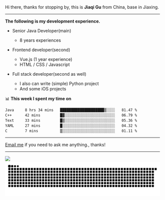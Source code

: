 Hi there, thanks for stopping by, this is **Jiaqi Gu** from China, base in Jiaxing.

---

**The following is my development experience.**

- Senior Java Developer(main)
  - 8 years experiences

- Frontend developer(second)
  - Vue.js (1 year experience)
  - HTML / CSS / Javascript
  
- Full stack developer(second as well)
  - I also can write (simple) Python project
  - And some iOS projects

📊 **This week I spent my time on**
<!--START_SECTION:waka-->

```txt
Java     8 hrs 34 mins   ████████████████████▒░░░░   81.47 %
C++      42 mins         █▓░░░░░░░░░░░░░░░░░░░░░░░   06.79 %
Text     33 mins         █▒░░░░░░░░░░░░░░░░░░░░░░░   05.36 %
YAML     27 mins         █░░░░░░░░░░░░░░░░░░░░░░░░   04.32 %
C        7 mins          ▒░░░░░░░░░░░░░░░░░░░░░░░░   01.11 %
```

<!--END_SECTION:waka-->

---

[Email me](mailto:htk2klwgr@mozmail.com?subject=Hiring_from_GitHub) if you need to ask me anything., thanks!

---

![]( https://visitor-badge.glitch.me/badge?page_id=githubgujiaqi)
![]( https://github.com/droid-Q/droid-Q/raw/output/github-contribution-grid-snake.svg#gh-dark-mode-only)
